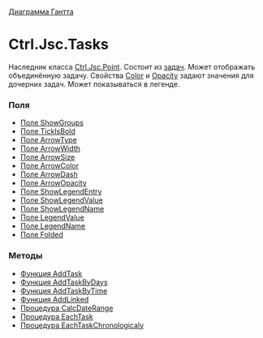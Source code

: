 ﻿---
Link: InfoBoard.Ctrl.Jsc.Tasks
---

[Диаграмма Гантта](..\default)

# Ctrl.Jsc.Tasks

Наследник класса [Ctrl.Jsc.Point](..\Point.default).
Cостоит из [задач](..\Task.default).
Может отображать объединённую задачу.
Свойства [Color](..\Point.Color) и [Opacity](..\Point.Opacity) задают значения для дочерних задач.
Может показываться в легенде.


### Поля
* [Поле ShowGroups](ShowGroups)
* [Поле TickIsBold](TickIsBold)
* [Поле ArrowType](ArrowType)
* [Поле ArrowWidth](ArrowWidth)
* [Поле ArrowSize](ArrowSize)
* [Поле ArrowColor](ArrowColor)
* [Поле ArrowDash](ArrowDash)
* [Поле ArrowOpacity](ArrowOpacity)
* [Поле ShowLegendEntry](..\Jsc.LegendEntry)
* [Поле ShowLegendValue](..\Jsc.LegendEntry#ShowLegendValue)
* [Поле ShowLegendName](..\Jsc.LegendEntry#ShowLegendName)
* [Поле LegendValue](..\Jsc.LegendEntry#LegendValue)
* [Поле LegendName](..\Jsc.LegendEntry#LegendName)
* [Поле Folded](Folded)

### Методы
* [Функция AddTask](AddTask)
* [Функция AddTaskByDays](AddTaskByDays)
* [Функция AddTaskByTime](AddTaskByTime)
* [Функция AddLinked](AddLinked)
* [Процедура CalcDateRange](CalcDateRange)
* [Процедура EachTask](EachTask)
* [Процедура EachTaskChronologicaly](EachTaskChronologicaly)